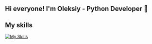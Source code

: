 ## Hi everyone! I'm Oleksiy - Python Developer 👋


## My skills

[![My Skills](https://skillicons.dev/icons?i=py,django,docker,fastapi,git,github,postgres,redis,html,css,postman,pycharm,vscode,react,vite,go,apple)](https://skillicons.dev)

